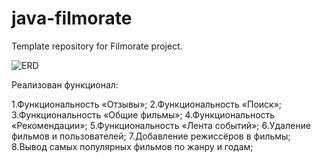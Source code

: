 # java-filmorate
Template repository for Filmorate project.

![ERD](https://github.com/VasilisaZautinskaya/java-filmorate/blob/develop/Untitled.png)

Реализован функционал:

1.Функциональность  «Отзывы»;
2.Функциональность  «Поиск»;
3.Функциональность  «Общие фильмы»;
4.Функциональность «Рекомендации»;
5.Функциональность «Лента событий»;
6.Удаление фильмов и пользователей;
7.Добавление режиссёров в фильмы;
8.Вывод самых популярных фильмов по жанру и годам;
